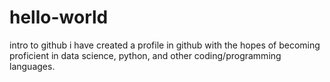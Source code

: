 # hello-world
intro to github
i have created a profile in github with the hopes of becoming proficient in data science, python, and other coding/programming languages.
